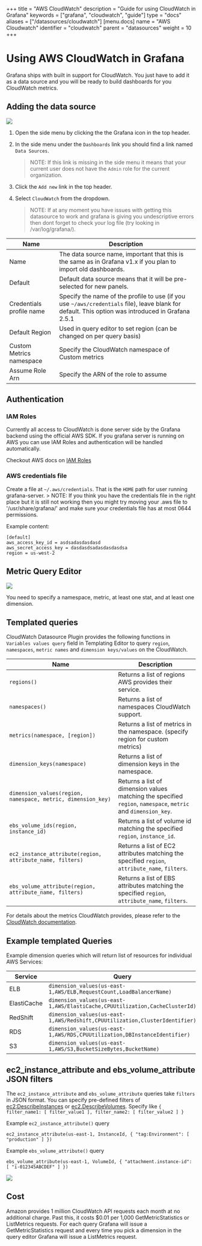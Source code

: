 +++
title = "AWS CloudWatch"
description = "Guide for using CloudWatch in Grafana"
keywords = ["grafana", "cloudwatch", "guide"]
type = "docs"
aliases = ["/datasources/cloudwatch"]
[menu.docs]
name = "AWS Cloudwatch"
identifier = "cloudwatch"
parent = "datasources"
weight = 10
+++

# Using AWS CloudWatch in Grafana

Grafana ships with built in support for CloudWatch. You just have to add it as a data source and you will
be ready to build dashboards for you CloudWatch metrics.

## Adding the data source
![](/img/docs/cloudwatch/cloudwatch_add.png)

1. Open the side menu by clicking the the Grafana icon in the top header.
2. In the side menu under the `Dashboards` link you should find a link named `Data Sources`.

    > NOTE: If this link is missing in the side menu it means that your current user does not have the `Admin` role for the current organization.

3. Click the `Add new` link in the top header.
4. Select `CloudWatch` from the dropdown.
    > NOTE: If at any moment you have issues with getting this datasource to work and grafana is giving you undescriptive errors then dont forget to check your log file (try looking in /var/log/grafana/).

Name | Description
------------ | -------------
Name | The data source name, important that this is the same as in Grafana v1.x if you plan to import old dashboards.
Default | Default data source means that it will be pre-selected for new panels.
Credentials profile name | Specify the name of the profile to use (if you use `~/aws/credentials` file), leave blank for default. This option was introduced in Grafana 2.5.1
Default Region | Used in query editor to set region (can be changed on per query basis)
Custom Metrics namespace | Specify the CloudWatch namespace of Custom metrics
Assume Role Arn | Specify the ARN of the role to assume

## Authentication

### IAM Roles

Currently all access to CloudWatch is done server side by the Grafana backend using the official AWS SDK. If you grafana
server is running on AWS you can use IAM Roles and authentication will be handled automatically.

Checkout AWS docs on [IAM Roles](http://docs.aws.amazon.com/AWSEC2/latest/UserGuide/iam-roles-for-amazon-ec2.html)

### AWS credentials file

Create a file at `~/.aws/credentials`. That is the `HOME` path for user running grafana-server.
    > NOTE: If you think you have the credentials file in the right place but it is still not working then you might try moving your .aws file to '/usr/share/grafana/' and make sure your credentials file has at most 0644 permissions.

Example content:

    [default]
    aws_access_key_id = asdsadasdasdasd
    aws_secret_access_key = dasdasdsadasdasdasdsa
    region = us-west-2


## Metric Query Editor

![](/img/docs/cloudwatch/query_editor.png)

You need to specify a namespace, metric, at least one stat, and at least one dimension.

## Templated queries
CloudWatch Datasource Plugin provides the following functions in `Variables values query` field in Templating Editor to query `region`, `namespaces`, `metric names` and `dimension keys/values` on the CloudWatch.

Name | Description
------- | --------
`regions()` | Returns a list of regions AWS provides their service.
`namespaces()` | Returns a list of namespaces CloudWatch support.
`metrics(namespace, [region])` | Returns a list of metrics in the namespace. (specify region for custom metrics)
`dimension_keys(namespace)` | Returns a list of dimension keys in the namespace.
`dimension_values(region, namespace, metric, dimension_key)` | Returns a list of dimension values matching the specified `region`, `namespace`, `metric` and `dimension_key`.
`ebs_volume_ids(region, instance_id)` | Returns a list of volume id matching the specified `region`, `instance_id`.
`ec2_instance_attribute(region, attribute_name, filters)` | Returns a list of EC2 attributes matching the specified `region`, `attribute_name`, `filters`.
`ebs_volume_attribute(region, attribute_name, filters)` | Returns a list of EBS attributes matching the specified `region`, `attribute_name`, `filters`.

For details about the metrics CloudWatch provides, please refer to the [CloudWatch documentation](https://docs.aws.amazon.com/AmazonCloudWatch/latest/DeveloperGuide/CW_Support_For_AWS.html).

## Example templated Queries

Example dimension queries which will return list of resources for individual AWS Services:

Service | Query
------- | -----
ELB | `dimension_values(us-east-1,AWS/ELB,RequestCount,LoadBalancerName)`
ElastiCache | `dimension_values(us-east-1,AWS/ElastiCache,CPUUtilization,CacheClusterId)`
RedShift | `dimension_values(us-east-1,AWS/Redshift,CPUUtilization,ClusterIdentifier)`
RDS | `dimension_values(us-east-1,AWS/RDS,CPUUtilization,DBInstanceIdentifier)`
S3 | `dimension_values(us-east-1,AWS/S3,BucketSizeBytes,BucketName)`

## ec2_instance_attribute and ebs_volume_attribute JSON filters

The `ec2_instance_attribute` and `ebs_volume_attribute` queries take `filters` in JSON format.
You can specify pre-defined filters of [ec2:DescribeInstances](http://docs.aws.amazon.com/AWSEC2/latest/APIReference/API_DescribeInstances.html) or [ec2.DescribeVolumes](http://docs.aws.amazon.com/AWSEC2/latest/APIReference/API_DescribeVolumes.html).
Specify like `{ filter_name1: [ filter_value1 ], filter_name2: [ filter_value2 ] }`

Example `ec2_instance_attribute()` query

    ec2_instance_attribute(us-east-1, InstanceId, { "tag:Environment": [ "production" ] })

Example `ebs_volume_attribute()` query

    ebs_volume_attribute(us-east-1, VolumeId, { "attachment.instance-id": [ "i-012345ABCDEF" ] })

![](/img/docs/v2/cloudwatch_templating.png)

## Cost

Amazon provides 1 million CloudWatch API requests each month at no additional charge. Past this,
it costs $0.01 per 1,000 GetMetricStatistics or ListMetrics requests. For each query Grafana will
issue a GetMetricStatistics request and every time you pick a dimension in the query editor
Grafana will issue a ListMetrics request.
